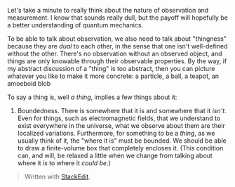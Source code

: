 Let's take a minute to really think about the nature of observation and measurement. I know that sounds really dull, but the payoff will hopefully be a better understanding of quantum mechanics.

To be able to talk about observation, we also need to talk about "thingness" because they are *dual* to each other, in the sense that one isn't well-defined without the other. There's no observation without an observed object, and things are only knowable through their observable properties. By the way, if my abstract discussion of a "thing" is too abstract, then you can picture whatever you like to make it more concrete: a particle, a ball, a teapot, an amoeboid blob

To say a thing is, well *a thing*, implies a few things about it:
1. Boundedness.
There is somewhere that it is and somewhere that it *isn't*. Even for things, such as electromagnetic fields, that we understand to exist everywhere in the universe, what we observe about them are their localized variations. Furthermore, for something to be a *thing*, as we usually think of it, the "where it is" must be bounded. We should be able to draw a finite-volume box that completely encloses it. (This condition can, and will, be relaxed a little when we change from talking about where it *is* to where it *could be*.)



> Written with [StackEdit](https://stackedit.io/).
<!--stackedit_data:
eyJoaXN0b3J5IjpbLTE2OTA4MDEzMzUsNTYxOTc1MzkwLC0xND
E3OTEyNzI4LC0xOTc0MTgyMDYwLC01NjYyNzcxNDYsLTE5NDQx
OTY4NzRdfQ==
-->